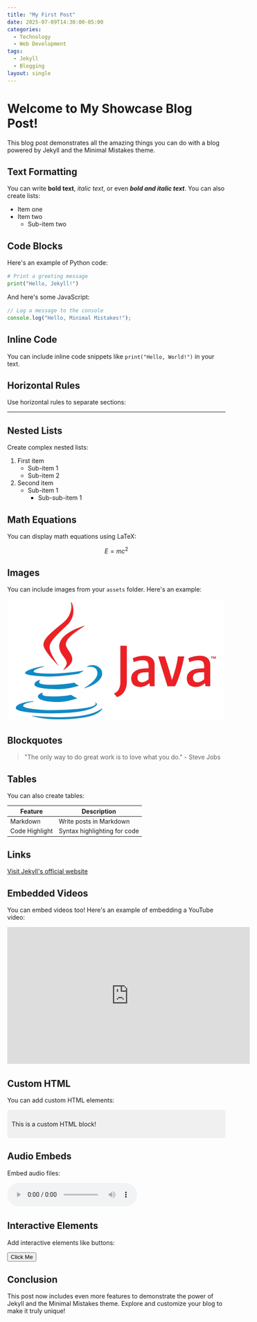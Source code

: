 ```yaml
---
title: "My First Post"
date: 2025-07-09T14:30:00-05:00
categories:
  - Technology
  - Web Development
tags:
  - Jekyll
  - Blogging
layout: single
---
```


# Welcome to My Showcase Blog Post!

This blog post demonstrates all the amazing things you can do with a blog powered by Jekyll and the Minimal Mistakes theme.

## Text Formatting

You can write **bold text**, *italic text*, or even ***bold and italic text***. You can also create lists:

- Item one
- Item two
  - Sub-item two

## Code Blocks

Here's an example of Python code:

```python
# Print a greeting message
print("Hello, Jekyll!")
```

And here's some JavaScript:

```javascript
// Log a message to the console
console.log("Hello, Minimal Mistakes!");
```

## Inline Code

You can include inline code snippets like `print("Hello, World!")` in your text.

## Horizontal Rules

Use horizontal rules to separate sections:

---

## Nested Lists

Create complex nested lists:

1. First item
   - Sub-item 1
   - Sub-item 2
2. Second item
   - Sub-item 1
     - Sub-sub-item 1

## Math Equations

You can display math equations using LaTeX:

$$
E = mc^2
$$

## Images

You can include images from your `assets` folder. Here's an example:

![Java Logo](/_asset/java.png)

## Blockquotes

> "The only way to do great work is to love what you do." - Steve Jobs

## Tables

You can also create tables:

| Feature       | Description                |
|---------------|----------------------------|
| Markdown      | Write posts in Markdown   |
| Code Highlight| Syntax highlighting for code|

## Links

[Visit Jekyll's official website](https://jekyllrb.com)

## Embedded Videos

You can embed videos too! Here's an example of embedding a YouTube video:

<iframe width="560" height="315" src="https://www.youtube.com/embed/dQw4w9WgXcQ" frameborder="0" allowfullscreen></iframe>

## Custom HTML

You can add custom HTML elements:

<div style="background-color: #f0f0f0; padding: 10px; border-radius: 5px;">
  <p>This is a custom HTML block!</p>
</div>

## Audio Embeds

Embed audio files:

<audio controls>
  <source src="/assets/sample-audio.mp3" type="audio/mpeg">
  Your browser does not support the audio element.
</audio>

## Interactive Elements

Add interactive elements like buttons:

<button onclick="alert('Hello, Jekyll!')">Click Me</button>

## Conclusion

This post now includes even more features to demonstrate the power of Jekyll and the Minimal Mistakes theme. Explore and customize your blog to make it truly unique!